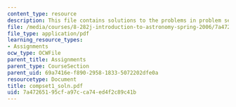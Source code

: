 ```yaml
---
content_type: resource
description: This file contains solutions to the problems in problem set 1.
file: /media/courses/8-282j-introduction-to-astronomy-spring-2006/7a47265195cfa97cca74ed4f2c89c41b_compset1_soln.pdf
file_type: application/pdf
learning_resource_types:
- Assignments
ocw_type: OCWFile
parent_title: Assignments
parent_type: CourseSection
parent_uid: 69a7416e-f890-2958-1833-5072202dfe0a
resourcetype: Document
title: compset1_soln.pdf
uid: 7a472651-95cf-a97c-ca74-ed4f2c89c41b
---
```

